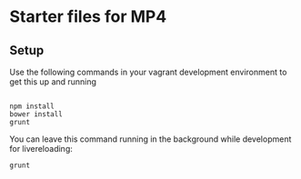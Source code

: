 # Starter files for MP4

## Setup
Use the following commands in your vagrant development environment to get this up and running
```

npm install
bower install
grunt
```

You can leave this command running in the background while development for livereloading:

```bash
grunt
```
